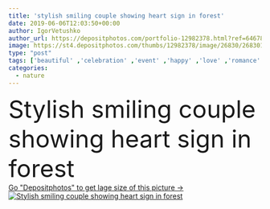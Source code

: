 ```yaml
---
title: 'stylish smiling couple showing heart sign in forest'
date: 2019-06-06T12:03:50+00:00
author: IgorVetushko
author_url: https://depositphotos.com/portfolio-12982378.html?ref=64678756
image: https://st4.depositphotos.com/thumbs/12982378/image/26830/268301174/api_thumb_450.jpg?forcejpeg=true
type: "post"
tags: ['beautiful' ,'celebration' ,'event' ,'happy' ,'love' ,'romance' ,'girl' ,'smiling' ,'outdoors' ,'cheerful' ,'nature' ,'caucasian' ,'smile' ,'style' ,'fashion' ,'trees' ,'symbol' ,'emotion' ,'couple' ,'stylish' ,'romantic' ,'wedding' ,'bride' ,'woman' ,'forest' ,'emotional' ,'together' ,'togetherness' ,'trendy' ,'blonde' ,'attractive' ,'wife' ,'husband' ,'gesture' ,'Gesturing' ,'relationship' ,'marriage' ,'fashionable' ,'boyfriend' ,'girlfriend' ,'bridegroom' ,'looking at camera' ,'Two People' ,'selective focus' ,'young adult' ,'formal wear' ,'heart sign' ]
categories: 
  - nature
---
```

<div aling="center">
            <font size="60"> Stylish smiling couple showing heart sign in forest</font>   
</div>
<div>
    <a href='https://depositphotos.com/268301174/stock-photo-stylish-smiling-couple-showing-heart.html?ref=64678756' target=_blank > Go "Depositphotos" to get lage size of this picture ->
        <img href='https://depositphotos.com/268301174/stock-photo-stylish-smiling-couple-showing-heart.html?ref=64678756' src='https://st4.depositphotos.com/12982378/26830/i/950/depositphotos_268301174-stock-photo-stylish-smiling-couple-showing-heart.jpg?forcejpeg=true' alt='Stylish smiling couple showing heart sign in forest' >
    </a>
</div>
